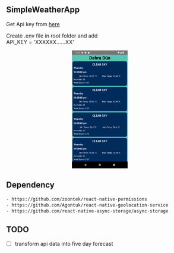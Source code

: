 ## SimpleWeatherApp

Get Api key from [here](https://openweathermap.org/)

Create .env file in root folder and add </br>
API_KEY = 'XXXXXX......XX'

<div align="center">
    <img 
    src="./screenshot/pic_one.png?raw=true" width="150px" />
</div>

## Dependency

    - https://github.com/zoontek/react-native-permissions
    - https://github.com/Agontuk/react-native-geolocation-service
    - https://github.com/react-native-async-storage/async-storage

## TODO

- [ ] transform api data into five day forecast
